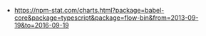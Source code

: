 - https://npm-stat.com/charts.html?package=babel-core&package=typescript&package=flow-bin&from=2013-09-19&to=2016-09-19
